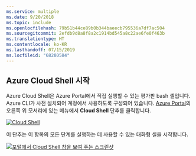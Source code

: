```yaml
---
ms.service: multiple
ms.date: 9/20/2018
ms.topic: include
ms.openlocfilehash: 79b51b44ce89b0b344baeecb795536a7df7ac504
ms.sourcegitcommit: 2efdb9d8a8f8a2c1914bd545a8c22ae6fe0f463b
ms.translationtype: HT
ms.contentlocale: ko-KR
ms.lasthandoff: 07/15/2019
ms.locfileid: "68280584"
---
```

## <a name="launch-azure-cloud-shell"></a>Azure Cloud Shell 시작

Azure Cloud Shell은 Azure Portal에서 직접 실행할 수 있는 평가판 bash 셸입니다. Azure CLI가 사전 설치되어 계정에서 사용하도록 구성되어 있습니다. [Azure Portal](https://portal.azure.com)의 오른쪽 위 모서리에 있는 메뉴에서 **Cloud Shell** 단추를 클릭합니다.

[![Cloud Shell](../media/cloud-shell-try-it/cloud-shell-menu.png)](https://portal.azure.com)

이 단추는 이 항목의 모든 단계를 실행하는 데 사용할 수 있는 대화형 셸을 시작합니다.

[![포털에서 Cloud Shell 창을 보여 주는 스크린샷](../media/cloud-shell-try-it/cloud-shell-safari.png)](https://portal.azure.com)